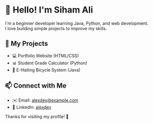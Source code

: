 # 👋 Hello! I'm Siham Ali

I'm a beginner developer learning Java, Python, and web development.  
I love building simple projects to improve my skills.

## 🚀 My Projects
- 💻 Portfolio Website (HTML/CSS)
- 📊 Student Grade Calculator (Python)
- 🚴 E-Hailing Bicycle System (Java)

## 📫 Connect with Me
- ✉️ Email: alexdev@example.com
- 💼 LinkedIn: [alexdev](https://linkedin.com/in/alexdev)

Thanks for visiting my profile! 🌟
